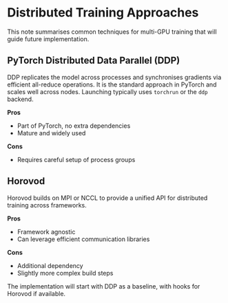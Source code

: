 # Distributed Training Approaches

This note summarises common techniques for multi-GPU training that will guide future implementation.

## PyTorch Distributed Data Parallel (DDP)
DDP replicates the model across processes and synchronises gradients via efficient all-reduce operations. It is the standard approach in PyTorch and scales well across nodes. Launching typically uses `torchrun` or the `ddp` backend.

**Pros**
- Part of PyTorch, no extra dependencies
- Mature and widely used

**Cons**
- Requires careful setup of process groups

## Horovod
Horovod builds on MPI or NCCL to provide a unified API for distributed training across frameworks.

**Pros**
- Framework agnostic
- Can leverage efficient communication libraries

**Cons**
- Additional dependency
- Slightly more complex build steps

The implementation will start with DDP as a baseline, with hooks for Horovod if available.
